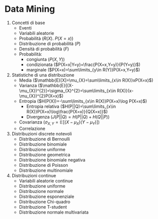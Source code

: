 # Data Mining
1. Concetti di base
	- Eventi
	- Variabili aleatorie 
	- Probabilità ($R(X)$. $P(X=x)$)
	- Distribuzione di probabilità ($P$)
	- Densità di probabilità ($F$)
	- Probabilità:
		- congiunta ($P(X,Y)$)
		- condizionata ($P(X=x|Y=y)=\frac{P(X=x,Y=y)}{P(Y=y)}$)
		- marginale ($P(X=x)=\sum\limits_{y\in R(Y)}P(X=x,Y=y)$)
1. Statistiche di una distribuzione
	- Media ($\mathbb{E}[X]=\mu_{X}=\sum\limits_{x\in R(X)}xP(X=x)$)
	- Varianza ($\mathbb{E}[(X-\mu_{X})^{2}]=\sigma_{X}^{2}=\sum\limits_{x\in R(X)}(x-\mu_{X})^{2}P(X=x)$)
	- Entropia ($H(P(X))=-\sum\limits_{x\in R(X)}P(X=x)\log P(X=x)$)
		- Entropia relativa ($H(P||Q)=\sum\limits_{x\in R(X)}P(X=x)\log\frac{P(X=x)}{Q(X=x)}$)
		- Divergenza ($J(P||Q) = H(P||Q) + H(Q||P)$)
	- Covarianza ($\sigma_{X,Y}=\mathbb{E}[(X-\mu_{X})(Y-\mu_{Y})]$)
	- Correlazione
2. Distribuzioni discrete notevoli
	- Distribuzione di Bernoulli
	- Distribuzione binomiale
	- Distribuzione uniforme
	- Distribuzione geometrica
	- Distribuzione binomiale negativa
	- Distribuzione di Poisson
	- Distribuzione multinomiale
3. Distribuzioni continue
	- Variabili aleatorie continue
	- Distribuzione uniforme
	- Distribuzione normale
	- Distribuzione esponenziale
	- Distribuzione Chi-quadro
	- Distribuzione T-student
	- Distribuzione normale multivariata

